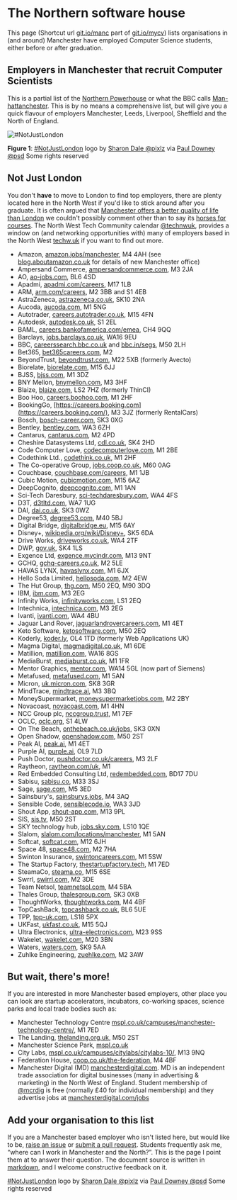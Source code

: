 
The Northern software house
========================================================
This page (Shortcut url [git.io/manc](http://git.io/manc) part of [git.io/mycv](http://git.io/mycv)) lists organisations in (and around) Manchester have employed Computer Science students, either before or after graduation.

## Employers in Manchester that recruit Computer Scientists
This is a partial list of the [Northern Powerhouse](https://northernpowerhouse.gov.uk/) or what the BBC calls [Man-hattanchester](https://www.bbc.co.uk/programmes/m000182g). This is by no means a comprehensive list, but will give you a quick flavour of employers Manchester, Leeds, Liverpool, Sheffield and the North of England.

![#NotJustLondon](https://c2.staticflickr.com/2/1885/44796486382_12b53b6549_m_d.jpg "#NotJustLondon")

**Figure 1**: [#NotJustLondon](https://twitter.com/hashtag/notjustlondon) logo by [Sharon Dale @pixlz](https://twitter.com/pixlz) via [Paul Downey @psd](https://www.flickr.com/photos/psd/44796486382) Some rights reserved

## Not Just London

You don't **have** to move to London to find top employers, there are plenty located here in the North West if you'd like to stick around after you graduate. It is often argued that [Manchester offers a better quality of life than London](https://www.theguardian.com/money/2015/jul/07/manchester-offers-best-quality-of-life-for-young-graduates-says-report) we couldn't possibly comment other than to say its [horses for courses](https://en.wiktionary.org/wiki/horses_for_courses). The North West Tech Community calendar [@technwuk](https://twitter.com/technwuk), provides a window on (and networking opportunities with) many of employers based in the North West [techw.uk](http://technw.uk) if you want to find out more.

* Amazon, [amazon.jobs/manchester](https://www.amazon.jobs/en-gb/locations/manchester-england), M4 4AH (see [blog.aboutamazon.co.uk](https://blog.aboutamazon.co.uk/company-news/amazon-opens-doors-to-newest-corporate-office-in-manchester) for details of new Manchester office)
* Ampersand Commerce, [ampersandcommerce.com](http://ampersandcommerce.com), M3 2JA
* AO, [ao-jobs.com](http://www.ao-jobs.com), BL6 4SD
* Apadmi, [apadmi.com/careers](http://www.apadmi.com/careers), M17 1LB
* ARM, [arm.com/careers](http://www.arm.com/careers), M2 3BB and S1 4EB
* AstraZeneca, [astrazeneca.co.uk](https://www.astrazeneca.co.uk), SK10 2NA
* Aucoda, [aucoda.com](http://www.aucoda.com), M1 5NG
* Autotrader, [careers.autotrader.co.uk](https://careers.autotrader.co.uk), M15 4FN
* Autodesk, [autodesk.co.uk](http://www.autodesk.co.uk), S1 2EL
* BAML, [careers.bankofamerica.com/emea](http://careers.bankofamerica.com/emea), CH4 9QQ
* Barclays, [jobs.barclays.co.uk](http://jobs.barclays.co.uk), WA16 9EU
* BBC, [careerssearch.bbc.co.uk](http://careerssearch.bbc.co.uk) and [bbc.in/segs](http://bbc.in/segs), M50 2LH
* Bet365, [bet365careers.com](https://www.bet365careers.com), M2
* BeyondTrust, [beyondtrust.com](https://www.beyondtrust.com), M22 5XB (formerly Avecto)
* Biorelate, [biorelate.com](http://www.biorelate.com), M15 6JJ
* BJSS, [bjss.com](http://www.bjss.com), M1 3DZ
* BNY Mellon, [bnymellon.com](https://www.bnymellon.com), M3 3HF
* Blaize, [blaize.com](https://www.blaize.com/), LS2 7HZ (formerly ThinCI)
* Boo Hoo, [careers.boohoo.com](https://careers.boohoo.com), M1 2HF
* BookingGo, [https://careers.booking.com](https://careers.booking.com/), M3 3JZ (formerly RentalCars)
* Bosch, [bosch-career.com](http://www.bosch-career.com), SK3 0XG
* Bentley, [bentley.com](http://www.bentley.com), WA3 6ZH
* Cantarus, [cantarus.com](http://www.cantarus.com), M2 4PD
* Cheshire Datasystems Ltd, [cdl.co.uk](http://www.cdl.co.uk), SK4 2HD
* Code Computer Love, [codecomputerlove.com](http://www.codecomputerlove.com), M1 2BE
* Codethink Ltd., [codethink.co.uk](http://www.codethink.co.uk), M1 2HF
* The Co-operative Group, [jobs.coop.co.uk](https://jobs.coop.co.uk), M60 0AG
* Couchbase, [couchbase.com/careers](http://www.couchbase.com/careers), M1 1JB
* Cubic Motion, [cubicmotion.com](https://www.cubicmotion.com), M15 6AZ
* DeepCognito, [deepcognito.com](http://www.deepcognito.com), M1 1AN
* Sci-Tech Daresbury, [sci-techdaresbury.com](http://www.sci-techdaresbury.com), WA4 4FS
* D3T, [d3tltd.com](https://d3tltd.com), WA7 1UG
* DAI, [dai.co.uk](http://dai.co.uk), SK3 0WZ
* Degree53, [degree53.com](https://www.degree53.com), M40 5BJ
* Digital Bridge, [digitalbridge.eu](http://digitalbridge.eu), M15 6AY
* Disney+, [wikipedia.org/wiki/Disney+](https://en.wikipedia.org/wiki/Disney%2B), SK5 6DA
* Drive Works, [driveworks.co.uk](https://www.driveworks.co.uk/), WA4 2TF
* DWP, [gov.uk](https://www.gov.uk/government/organisations/department-for-work-pensions), SK4 1LS
* Exgence Ltd, [exgence.mycindr.com](http://exgence.mycindr.com), M13 9NT
* GCHQ, [gchq-careers.co.uk](http://www.gchq-careers.co.uk), M2 5LE
* HAVAS LYNX, [havaslynx.com](https://www.havaslynx.com), M1 6JX
* Hello Soda Limited, [hellosoda.com](https://hellosoda.com/), M2 4EW
* The Hut Group, [thg.com](https://www.thg.com), M50 2EQ, M90 3DQ
* IBM, [ibm.com](http://www.ibm.com), M3 2EG
* Infinity Works, [infinityworks.com](https://www.infinityworks.com), LS1 2EQ
* Intechnica, [intechnica.com](https://intechnica.com/), M3 2EG
* Ivanti, [ivanti.com](https://www.ivanti.com), WA4 4BU
* Jaguar Land Rover, [jaguarlandrovercareers.com](http://www.jaguarlandrovercareers.com), M1 4ET
* Keto Software, [ketosoftware.com](http://www.ketosoftware.com), M50 2EQ
* Koderly, [koder.ly](https://www.koder.ly/), OL4 1TD (formerly Web Applications UK)
* Magma Digital, [magmadigital.co.uk](http://www.magmadigital.co.uk), M1 6DE
* Matillion, [matillion.com](https://www.matillion.com), WA16 8GS
* MediaBurst, [mediaburst.co.uk](https://www.mediaburst.co.uk), M1 1FR
* Mentor Graphics, [mentor.com](https://www.mentor.com), WA14 5GL (now part of Siemens)
* Metafused, [metafused.com](https://www.metafused.com), M1 5AN
* Micron, [uk.micron.com](http://uk.micron.com), SK8 3GR
* MindTrace, [mindtrace.ai](http://mindtrace.ai), M3 3BQ
* MoneySupermarket, [moneysupermarketjobs.com](http://www.moneysupermarketjobs.com), M2 2BY
* Novacoast, [novacoast.com](https://www.novacoast.com), M1 4HN
* NCC Group plc, [nccgroup.trust](https://www.nccgroup.trust), M1 7EF
* OCLC, [oclc.org](https://www.oclc.org), S1 4LW
* On The Beach, [onthebeach.co.uk/jobs](https://www.onthebeach.co.uk/jobs), SK3 0XN
* Open Shadow, [openshadow.com](https://www.openshadow.com), M50 2ST
* Peak AI, [peak.ai](http://peak.ai), M1 4ET
* Purple AI, [purple.ai](http://purple.ai), OL9 7LD
* Push Doctor, [pushdoctor.co.uk/careers](https://www.pushdoctor.co.uk/careers), M3 2LF
* Raytheon, [raytheon.com/uk](https://www.raytheon.com/uk), M1
* Red Embedded Consulting Ltd, [redembedded.com](http://www.redembedded.com), BD17 7DU
* Sabisu, [sabisu.co](http://www.sabisu.co), M33 3SJ
* Sage, [sage.com](http://www.sage.com), M5 3ED
* Sainsbury's, [sainsburys.jobs](https://sainsburys.jobs), M4 3AQ
* Sensible Code, [sensiblecode.io](http://sensiblecode.io), WA3 3JD
* Shout App, [shout-app.com](http://shout-app.com), M13 9PL
* SIS, [sis.tv](https://www.sis.tv), M50 2ST
* SKY technology hub, [jobs.sky.com](https://jobs.sky.com), LS10 1QE
* Slalom, [slalom.com/locations/manchester](https://www.slalom.com/locations/manchester),  M1 5AN
* Softcat, [softcat.com](https://www.softcat.com/contact-us/softcat-manchester), M12 6JH
* Space 48, [space48.com](http://www.space48.com), M2 7HA
* Swinton Insurance, [swintoncareers.com](http://www.swintoncareers.com), M1 5SW
* The Startup Factory, [thestartupfactory.tech](https://thestartupfactory.tech/), M1 7ED
* SteamaCo, [steama.co](https://steama.co/), M15 6SE
* Swrrl, [swirrl.com](http://www.swirrl.com), M2 3DE
* Team Netsol, [teamnetsol.com](https://teamnetsol.com), M4 5BA
* Thales Group, [thalesgroup.com](https://www.thalesgroup.com), SK3 0XB
* ThoughtWorks, [thoughtworks.com](https://www.thoughtworks.com), M4 4BF
* TopCashBack, [topcashback.co.uk](http://www.topcashback.co.uk), BL6 5UE
* TPP, [tpp-uk.com](https://www.tpp-uk.com), LS18 5PX
* UKFast, [ukfast.co.uk](https://www.ukfast.co.uk), M15 5QJ
* Ultra Electronics, [ultra-electronics.com](https://www.ultra-electronics.com), M23 9SS
* Wakelet, [wakelet.com](https://wakelet.com), M20 3BN
* Waters, [waters.com](https://www.waters.com), SK9 5AA
* Zuhlke Engineering, [zuehlke.com](https://www.zuehlke.com), M2 3AW
<!--* Liquidated HUMAN, [human.software](https://human.software), M1 6HS-->

## But wait, there's more!

If you are interested in more Manchester based employers, other place you can look are startup accelerators, incubators, co-working spaces, science parks and local trade bodies such as:

* Manchester Technology Centre [mspl.co.uk/campuses/manchester-technology-centre/](https://mspl.co.uk/campuses/manchester-technology-centre/), M1 7ED
* The Landing, [thelanding.org.uk](http://www.thelanding.org.uk), M50 2ST
* Manchester Science Park, [mspl.co.uk](https://mspl.co.uk/)
* City Labs, [mspl.co.uk/campuses/citylabs/citylabs-10/](https://mspl.co.uk/campuses/citylabs/citylabs-10/), M13 9NQ
* Federation House, [coop.co.uk/the-federation](https://www.coop.co.uk/the-federation), M4 4BF
* Manchester Digital (MD) [manchesterdigital.com](https://www.manchesterdigital.com). MD is an independent trade association for digital businesses (many in advertising & marketing) in the North West of England. Student membership of [@mcrdig](https://twitter.com/mcrdig) is free (normally £40 for individual membership) and they advertise jobs at [manchesterdigital.com/jobs](https://www.manchesterdigital.com/jobs)  

## Add your organisation to this list

If you are a Manchester based employer who isn't listed here, but would like to be, [raise an issue](https://github.com/dullhunk/book/issues) or [submit a pull request](https://github.com/dullhunk/book/compare). Students frequently ask me, “where can I work in Manchester and the North?”. This is the page I point them at to answer their question. The document source is written in [markdown](https://en.wikipedia.org/wiki/Markdown), and I welcome constructive feedback on it.


[#NotJustLondon](https://twitter.com/hashtag/notjustlondon) logo by [Sharon Dale @pixlz](https://twitter.com/pixlz) via [Paul Downey @psd](https://www.flickr.com/photos/psd/44796486382) Some rights reserved
